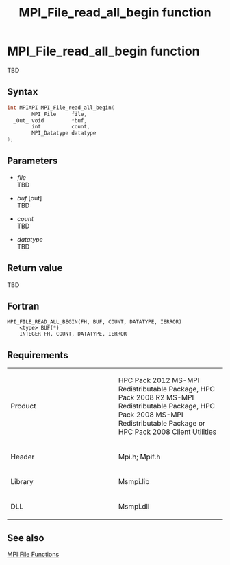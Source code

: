 ﻿---
title: MPI_File_read_all_begin function
TOCTitle: MPI_File_read_all_begin function
ms:assetid: ef689025-f05a-4b08-926f-d60d92d653e6
ms:mtpsurl: https://msdn.microsoft.com/en-us/library/Dn473342(v=VS.85)
ms:contentKeyID: 59360878
ms.date: 03/28/2018
mtps_version: v=VS.85
f1_keywords:
- MPI_FILE_READ_ALL_BEGIN
- mpif/MPI_File_read_all_begin
- mpi/MPI_FILE_READ_ALL_BEGIN
dev_langs:
- C++
- C
---

# MPI\_File\_read\_all\_begin function

TBD

## Syntax

``` c++
int MPIAPI MPI_File_read_all_begin(
        MPI_File     file,
  _Out_ void         *buf,
        int          count,
        MPI_Datatype datatype
);
```

## Parameters

  - *file*  
    TBD

  - *buf* \[out\]  
    TBD

  - *count*  
    TBD

  - *datatype*  
    TBD

## Return value

TBD

## Fortran

    MPI_FILE_READ_ALL_BEGIN(FH, BUF, COUNT, DATATYPE, IERROR)
        <type> BUF(*)
        INTEGER FH, COUNT, DATATYPE, IERROR

## Requirements

<table>
<colgroup>
<col style="width: 50%" />
<col style="width: 50%" />
</colgroup>
<tbody>
<tr class="odd">
<td><p>Product</p></td>
<td><p>HPC Pack 2012 MS-MPI Redistributable Package, HPC Pack 2008 R2 MS-MPI Redistributable Package, HPC Pack 2008 MS-MPI Redistributable Package or HPC Pack 2008 Client Utilities</p></td>
</tr>
<tr class="even">
<td><p>Header</p></td>
<td>Mpi.h;
Mpif.h</td>
</tr>
<tr class="odd">
<td><p>Library</p></td>
<td>Msmpi.lib</td>
</tr>
<tr class="even">
<td><p>DLL</p></td>
<td>Msmpi.dll</td>
</tr>
</tbody>
</table>


## See also

[MPI File Functions](mpi-file-functions.md)

